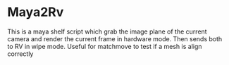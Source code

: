 Maya2Rv
=======

This is a maya shelf script which grab the image plane of the current camera and render the current frame in hardware mode. Then sends both to RV in wipe mode. Useful for matchmove to test if a mesh is align correctly
